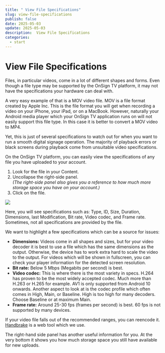```yaml
---
title: " View File Specifications"
slug: view-file-specifications
publish: false
date: 2025-05-03
update: 2025-05-03
description:  View File Specifications
categories:
  - start
---
```


View File Specifications
========================

Files, in particular videos, come in a lot of different shapes and forms. Even though a file type may be supported by the OnSign TV platform, it may not have the specifications your hardware can deal with.

A very easy example of that is a MOV video file. MOV is a file format created by Apple Inc. This is the file format you will get when recording a video on your iPhone, your iPad, or on a MacBook. However, naturally your Android media player which your OnSign TV application runs on will not easily support this file type. In this case it is better to convert a MOV video to MP4.

Yet, this is just of several specifications to watch out for when you want to run a smooth digital signage operation. The majority of playback errors or black screens during playback come from unsuitable video specifications.

On the OnSign TV platform, you can easily view the specifications of any file you have uploaded to your account.

1. Look for the file in your Content.
2. Uncollapse the right-side panel.   
   *(The right-side panel also gives you a reference to how much more storage space you have on your account.)*
3. Click on the file.

![](https://static.helpjuice.com/helpjuice_production/uploads/upload/image/23821/direct/1731583984216/8b9bafab-b762-4db5-8e6b-bbeba9a4b5c0.png)

Here, you will see specifications such as: Type, ID, Size, Duration, Dimensions, last Modification, Bit rate, Video codec, and Frame rate. Sometimes, not all specifications are provided by the file.

We want to highlight a few specifications which can be a source for issues:

* **Dimensions:** Videos come in all shapes and sizes, but for your video decoder it is best to use a file which has the same dimensions as the output. Otherwise, the device has to work extra hard to scale the video to the output. For videos which will be shown in fullscreen, you can check your player information for the detected screen resolution.
* **Bit rate:** Below 5 Mbps (Megabits per second) is best.
* **Video codec:** This is where there is the most variety in specs. H.264 has proven to be the most widely accepted codec. Much more than H.263 or H.265 for example. AV1 is only supported from Android 10 onwards. Another aspect to look at is the codec profile which often comes in High, Main, or Baseline. High is too high for many decoders. Choose Baseline or at maximum Main.
* **Frame rate:** Around 25-30 fps (frames per second) is best. 60 fps is not supported by many devices.

If your video file falls out of the recommended ranges, you can reencode it. [Handbrake](/media/optimizing-videos-with-handbrake) is a web tool which we use.

The right-hand side panel has another useful information for you. At the very bottom it shows you how much storage space you still have available for new uploads.

